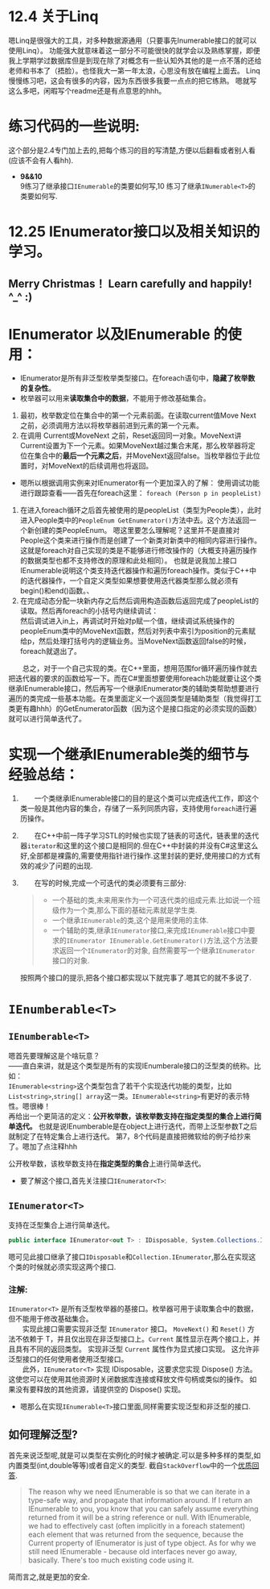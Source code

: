 # 12.4 关于Linq
嗯Linq是很强大的工具，对多种数据源通用（只要事先Inumerable接口的就可以使用Linq）。
功能强大就意味着这一部分不可能很快的就学会以及熟练掌握，即便我上学期学过数据库但是到现在除了对概念有一些认知外其他的是一点不落的还给老师和书本了（捂脸）。也怪我大一第一年太浪，心思没有放在编程上面去。
Linq慢慢练习吧，这会有很多的内容，因为东西很多我要一点点的把它练熟。
嗯就写这么多吧，闲暇写个readme还是有点意思的hhh。
# 练习代码的一些说明:
这个部分是2.4专门加上去的,把每个练习的目的写清楚,方便以后翻看或者别人看(应该不会有人看hh).  
- **9&&10**  
9练习了继承接口`IEnumerable`的类要如何写,10 练习了继承`INumerable<T>`的类要如何写.
# 12.25 IEnumerator接口以及相关知识的学习。
## Merry Christmas！ Learn carefully and happily! ^_^ :) 

# IEnumerator 以及IEnumerable 的使用：
- IEnumerator是所有非泛型枚举类型接口。在foreach语句中，**隐藏了枚举数的复杂性**。
- 枚举器可以用来**读取集合中的数据**，不能用于修改基础集合。
1. 最初，枚举数定位在集合中的第一个元素前面。在读取current值Move Next之前，必须调用方法以将枚举器前进到元素的第一个元素。
2. 在调用 Current或MoveNext 之前，Reset返回同一对象。MoveNext讲Current设置为下一个元素。如果MoveNext越过集合末尾，那么枚举器将定位在集合中的**最后一个元素之后**，并MoveNext返回false。当枚举器位于此位置时，对MoveNext的后续调用也将返回。

- 嗯所以根据调用实例来对IEnumerator有一个更加深入的了解：
使用调试功能进行跟踪查看——首先在foreach这里：
`foreach (Person p in peopleList)`
1. 在进入foreach循环之后首先被使用的是peopleList（类型为People类），此时进入People类中的`PeopleEnum GetEnumerator()`方法中去。这个方法返回一个新创建的类PeopleEnum。
嗯这里要怎么理解呢？这里并不是直接对People这个类来进行操作而是创建了一个新类对新类中的相同内容进行操作。这就是foreach对自己实现的类是不能够进行修改操作的（大概支持遍历操作的数据类型也都不支持修改的原理和此处相同）。
也就是说我加上接口IEnumerable说明这个类支持迭代器操作和遍历foreach操作。类似于C++中的迭代器操作，一个自定义类型如果想要使用迭代器类型那么就必须有begin()和end()函数。、
2. 在完成动态分配一块新内存之后然后调用构造函数后返回完成了peopleList的读取。然后再foreach的小括号内继续调试：  
然后调试进入in上，再调试时开始对p赋一个值，继续调试系统操作的peopleEnum类中的MoveNext函数，然后对列表中索引为position的元素赋给p，然后处理打括号内的逻辑业务。当MoveNext函数返回false的时候，foreach就退出了。

&emsp;&emsp;总之，对于一个自己实现的类。在C++里面，想用范围for循环遍历操作就去把迭代器的要求的函数给写一下。而在C#里面想要使用foreach功能就要让这个类继承IEnumerable接口，然后再写一个继承IEnumerator类的辅助类帮助想要进行遍历的类完成一些基本功能。在类里面定义一个返回类型是辅助类型（我觉得打工类更有趣hhh）的GetEnumerator函数（因为这个是接口指定的必须实现的函数）就可以进行简单迭代了。  



# 实现一个继承IEnumerable类的细节与经验总结：
1. &emsp;&emsp;一个类继承IEnumerable接口的目的是这个类可以完成迭代工作，即这个类一般是其他内容的集合，存储了一系列同质内容，支持使用`foreach`进行遍历操作。  
2. &emsp;&emsp;在C++中前一阵子学习STL的时候也实现了链表的可迭代，链表里的迭代器`iterator`和这里的这个接口是相同的.但在C++中封装的并没有C#这里这么好,全部都是裸露的,需要使用指针进行操作.这里封装的更好,使用接口的方式有效的减少了问题的出现.
3. &emsp;&emsp;在写的时候,完成一个可迭代的类必须要有三部分:  
    >- 一个基础的类,未来用来作为一个可迭代类的组成元素.比如说一个班级作为一个类,那么下面的基础元素就是学生类.
    >- 一个继承`IEnumerable`的类,这个是用来使用的主体.
    >- 一个辅助的类,继承`IEnumerator`接口,来完成`IEnumerable`接口中要求的`IEnumerator IEnumerable.GetEnumerator()`方法,这个方法要求返回一个`IEnumerator`的对象, 自然需要写一个继承`IEnumerator`接口的对象.

    按照两个接口的提示,把各个接口都实现以下就完事了.嗯其它的就不多说了.



# `IEnumberable<T>`

## `IEnumberable<T>`
嗯首先要理解这是个啥玩意？  
——直白来讲，就是这个类型是所有的实现IEnumberale接口的泛型类的统称。比如：  
`IEnumerable<string>`这个类型包含了若干个实现迭代功能的类型，比如`List<string>`,`string[] array`这一类。`IEnumerable<string>`有更好的表示特性。嗯很棒！  
再给出一个更简洁的定义：**公开枚举数，该枚举数支持在指定类型的集合上进行简单迭代。**
也就是说IEnumberable是在object上进行迭代，而带上泛型参数T之后就制定了在特定集合上进行迭代。
第7，8个代码是直接把微软给的例子给抄来了。嗯加了点注释hhh


公开枚举数，该枚举数支持在**指定类型的集合**上进行简单迭代。
- 要了解这个接口,首先关注接口`IEnumerator<T>`:  
## `IEnumerator<T>`
支持在泛型集合上进行简单迭代。
```csharp
public interface IEnumerator<out T> : IDisposable, System.Collections.IEnumerator
```
嗯可见此接口继承了接口`IDisposable`和`Collection.IEnumerator`,那么在实现这个类的时候就必须实现这两个接口.

### 注解:
`IEnumerator<T>` 是所有泛型枚举器的基接口。枚举器可用于读取集合中的数据，但不能用于修改基础集合。   
&emsp;&emsp;实现此接口需要实现非泛型 `IEnumerator` 接口。 `MoveNext()` 和 `Reset()` 方法不依赖于 T，并且仅出现在非泛型接口上。`Current` 属性显示在两个接口上，并且具有不同的返回类型。 实现非泛型 `Current` 属性作为显式接口实现。 这允许非泛型接口的任何使用者使用泛型接口。  
&emsp;&emsp;此外，`IEnumerator<T>` 实现 IDisposable，这要求您实现 Dispose() 方法。 这使您可以在使用其他资源时关闭数据库连接或释放文件句柄或类似的操作。 如果没有要释放的其他资源，请提供空的 Dispose() 实现。
- 嗯那么在实现`IEnumerable<T>`接口里面,同样需要实现泛型和非泛型的接口.

## 如何理解泛型?  
首先来说泛型呢,就是可以类型在实例化的时候才被确定.可以是多种多样的类型,如内置类型(int,double等等)或者自定义的类型.
截自`StackOverflow`中的一个[优质回答](https://stackoverflow.com/questions/4972170/difference-between-ienumerable-and-ienumerablet).
>The reason why we need IEnumerable<T> is so that we can iterate in a type-safe way, and propagate that information around. If I return an IEnumerable<string> to you, you know that you can safely assume everything returned from it will be a string reference or null. With IEnumerable, we had to effectively cast (often implicitly in a foreach statement) each element that was returned from the sequence, because the Current property of IEnumerator is just of type object. As for why we still need IEnumerable - because old interfaces never go away, basically. There's too much existing code using it.

简而言之,就是更加的安全.